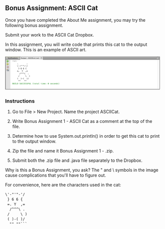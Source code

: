 ## Bonus Assignment: ASCII Cat

Once you have completed the About Me assignment, you may try the following bonus assignment.

Submit your work to the ASCII Cat Dropbox.

In this assignment, you will write code that prints this cat to the output window. This is an example of ASCII art. 

![](Images/ASCII_Cat.png)


### Instructions

1. Go to File > New Project. Name the project ASCIICat.

2. Write Bonus Assignment 1 - ASCII Cat as a comment at the top of the file. 

3. Determine how to use System.out.println() in order to get this cat to print to the output window. 

4. Zip the file and name it Bonus Assignment 1 - <insert your name here>.zip.

5. Submit both the .zip file and .java file separately to the Dropbox.
  

Why is this a Bonus Assignment, you ask? The " and \ symbols in the image cause complications that you'll have to figure out.


For convenience, here are the characters used in the cat:
```.        .
\'-"'"-'/
 } 6 6 {
 =. Y  ,=
  /^^^\ .
 /     \ ) 
 ( )-( )/ 
  "" ""```

